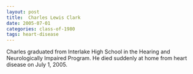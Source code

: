 ```yaml
---
layout: post
title:  Charles Lewis Clark
date: 2005-07-01
categories: class-of-1980
tags: heart-disease
---
```

Charles graduated from Interlake High School in the Hearing and Neurologically Impaired Program. He died suddenly at home from heart disease on July 1, 2005.
